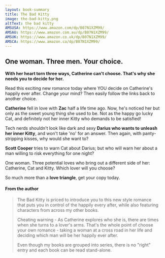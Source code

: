```yaml
---
layout: book-summary
title: The Bad Kitty
image: the-bad-kitty.png
altText: the bad kitty
AMSUSA: https://www.amazon.com/dp/B07N1XZM99/
AMSAU: https://www.amazon.com.au/dp/B07N1XZM99/
AMSUK: https://www.amazon.co.uk/dp/B07N1XZM99/
AMSCA: https://www.amazon.ca/dp/B07N1XZM99/
---
```


## One woman. Three men. Your choice.

**With her heart torn three ways, Catherine can't choose. That's why she needs you to decide for her.**

Read this exciting new romance today where YOU decide on Catherine's happily ever after. Change your mind? Then easily follow the links back to another choice.

**Catherine** fell in love with **Zac** half a life time ago. Now, he's noticed her but only as the sweet young thing she used to be. Not as the happy go lucky Cat, and definitely not her inner Kitty who demands to be satisfied!

Tech nerds shouldn't look like dark and sexy **Darius who wants to unleash her inner Kitty**, and won't take 'no' for an answer. Then again, with panty-stripping kisses, why would she want to?

**Scott Cooper** tries to warn Cat about Darius; but who will warn her about a man willing to risk everything for one night?


One woman. Three potential loves who bring out a different side of her: Catherine, Cat and Kitty. Which lover will you choose?

So much more than a **love triangle**, get your copy today.


#### From the author

> The Bad Kitty is priced to introduce you to this new style romance that puts you in control of the happily every after, while also featuring characters from across my other books.
> 
> Cheating warning - As Catherine explores who she is, there are times when she turns to a lover's arms. That's the whole point of choose your own romance - taking a woman at a cross road in her life and deciding which man will be her happily ever after.
> 
> Even though my books are grouped into series, there is no "right" entry and each book can be read stand-alone.